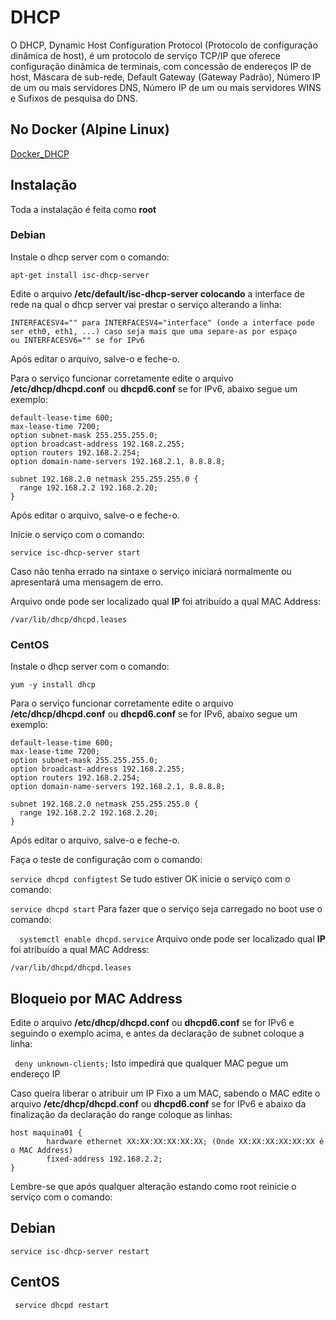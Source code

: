 # DHCP
O DHCP, Dynamic Host Configuration Protocol (Protocolo de configuração dinâmica de host), é um protocolo de serviço TCP/IP que oferece configuração dinâmica de terminais, com concessão de endereços IP de host, Máscara de sub-rede, Default Gateway (Gateway Padrão), Número IP de um ou mais servidores DNS, Número IP de um ou mais servidores WINS e Sufixos de pesquisa do DNS.

## No Docker (Alpine Linux)
[Docker_DHCP](https://github.com/paulo-correia/Docker_DHCP)

## Instalação
Toda a instalação é feita como **root**

### Debian
Instale o dhcp server com o comando:

`apt-get install isc-dhcp-server`

Edite o arquivo **/etc/default/isc-dhcp-server colocando** a interface de rede na qual o dhcp server vai prestar o serviço alterando a linha:

```
INTERFACESV4="" para INTERFACESV4="interface" (onde a interface pode ser eth0, eth1, ...) caso seja mais que uma separe-as por espaço
ou INTERFACESV6="" se for IPv6
```

Após editar o arquivo, salve-o e feche-o.

Para o serviço funcionar corretamente edite o arquivo **/etc/dhcp/dhcpd.conf** ou **dhcpd6.conf** se for IPv6, abaixo segue um exemplo:

```
default-lease-time 600;
max-lease-time 7200;
option subnet-mask 255.255.255.0;
option broadcast-address 192.168.2.255;
option routers 192.168.2.254;
option domain-name-servers 192.168.2.1, 8.8.8.8;

subnet 192.168.2.0 netmask 255.255.255.0 {
  range 192.168.2.2 192.168.2.20;
}
```

Após editar o arquivo, salve-o e feche-o.

Inicie o serviço com o comando:

`service isc-dhcp-server start`

Caso não tenha errado na sintaxe o serviço iniciará normalmente ou apresentará uma mensagem de erro.

Arquivo onde pode ser localizado qual **IP** foi atribuído a qual MAC Address:

`/var/lib/dhcp/dhcpd.leases`

### CentOS
Instale o dhcp server com o comando:

`yum -y install dhcp`

Para o serviço funcionar corretamente edite o arquivo **/etc/dhcp/dhcpd.conf** ou **dhcpd6.conf** se for IPv6, abaixo segue um exemplo:

```
default-lease-time 600;
max-lease-time 7200;
option subnet-mask 255.255.255.0;
option broadcast-address 192.168.2.255;
option routers 192.168.2.254;
option domain-name-servers 192.168.2.1, 8.8.8.8;

subnet 192.168.2.0 netmask 255.255.255.0 {
  range 192.168.2.2 192.168.2.20;
}
```

Após editar o arquivo, salve-o e feche-o.

Faça o teste de configuração com o comando:

`service dhcpd configtest`
Se tudo estiver OK inicie o serviço com o comando:

`service dhcpd start`
Para fazer que o serviço seja carregado no boot use o comando:

`  systemctl enable dhcpd.service`
Arquivo onde pode ser localizado qual **IP** foi atribuído a qual MAC Address:

`/var/lib/dhcpd/dhcpd.leases`

## Bloqueio por MAC Address

Edite o arquivo **/etc/dhcp/dhcpd.conf** ou **dhcpd6.conf** se for IPv6 e seguindo o exemplo acima, e antes da declaração de subnet coloque a linha:

` deny unknown-clients;`
Isto impedirá que qualquer MAC pegue um endereço IP

Caso queira liberar o atribuir um IP Fixo a um MAC, sabendo o MAC edite o arquivo **/etc/dhcp/dhcpd.conf** ou **dhcpd6.conf** se for IPv6 e abaixo da finalização da declaração do range coloque as linhas:

```
host maquina01 {
        hardware ethernet XX:XX:XX:XX:XX:XX; (Onde XX:XX:XX:XX:XX:XX é o MAC Address)
        fixed-address 192.168.2.2;
}
```

Lembre-se que após qualquer alteração estando como root reinicie o serviço com o comando:

## Debian

`service isc-dhcp-server restart`

## CentOS

` service dhcpd restart`
